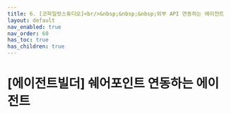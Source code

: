 ```yaml
---
title: 6. [코파일럿스튜디오]<br/>&nbsp;&nbsp;&nbsp;외부 API 연동하는 에이전트
layout: default
nav_enabled: true
nav_order: 60
has_toc: true
has_children: true
---
```


# [에이전트빌더] 쉐어포인트 연동하는 에이전트

